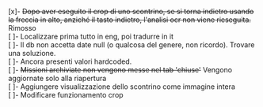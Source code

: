 [x]- ~~Dopo aver eseguito il crop di uno scontrino, se si torna indietro usando la freccia in alto, anziché il tasto indietro, l'analisi ocr non viene rieseguita.~~ Rimosso   
[ ]- Localizzare prima tutto in eng, poi tradurre in it   
[ ]- Il db non accetta date null (o qualcosa del genere, non ricordo). Trovare una soluzione.   
[ ]- Ancora presenti valori hardcoded.   
[ ]- ~~Missioni archiviate non vengono messe nel tab 'chiuse'~~ Vengono aggiornate solo alla riapertura   
[ ]- Aggiungere visualizzazione dello scontrino come immagine intera   
[ ]- Modificare funzionamento crop   
   
   
  